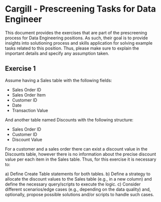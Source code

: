 # Cargill - Prescreening Tasks for Data Engineer

This document provides the exercises that are part of the prescreening process for Data Engineering
positions. As such, their goal is to provide insights into solutioning process and skills application for
solving example tasks related to this position. Thus, please make sure to explain the important details
and specify any assumption taken.

## Exercise 1
Assume having a Sales table with the following fields:

- Sales Order ID
- Sales Order Item
- Customer ID
- Date
- Transaction Value

And another table named Discounts with the following structure:

- Sales Order ID
- Customer ID
- Discount Value

For a customer and a sales order there can exist a discount value in the Discounts table, however there
is no information about the precise discount value per each item in the Sales table. Thus, for this
exercise it is necessary to:

a) Define Create Table statements for both tables.
b) Define a strategy to allocate the discount values to the Sales table (e.g., in a new column)
and define the necessary query/scripts to execute the logic.
c) Consider different scenarios/edge cases (e.g., depending on the data quality) and,
optionally, propose possible solutions and/or scripts to handle such cases.


